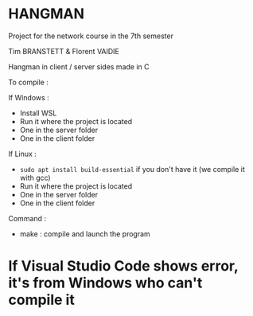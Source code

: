 # HANGMAN

Project for the network course in the 7th semester

Tim BRANSTETT & Florent VAIDIE

Hangman in client / server sides made in C

To compile :

If Windows : 
* Install WSL
* Run it where the project is located
* One in the server folder
* One in the client folder

If Linux :
* `sudo apt install build-essential` if you don't have it (we compile it with gcc)
* Run it where the project is located
* One in the server folder
* One in the client folder

Command :
* make : compile and launch the program


# If Visual Studio Code shows error, it's from Windows who can't compile it